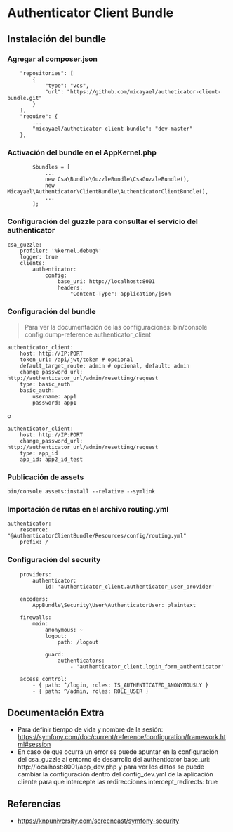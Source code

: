 Authenticator Client Bundle
===========================

Instalación del bundle
----------------------

### Agregar al composer.json
~~~
    "repositories": [
        {
            "type": "vcs",
            "url": "https://github.com/micayael/autheticator-client-bundle.git"
        }
    ],
    "require": {
        ...
        "micayael/autheticator-client-bundle": "dev-master"
    },
~~~

### Activación del bundle en el AppKernel.php

~~~
        $bundles = [
            ...
            new Csa\Bundle\GuzzleBundle\CsaGuzzleBundle(),
            new Micayael\Authenticator\ClientBundle\AuthenticatorClientBundle(),
            ...
        ];
~~~

### Configuración del guzzle para consultar el servicio del authenticator

~~~
csa_guzzle:
    profiler: '%kernel.debug%'
    logger: true
    clients:
        authenticator:
            config:
                base_uri: http://localhost:8001
                headers:
                    "Content-Type": application/json
~~~

### Configuración del bundle

> Para ver la documentación de las configuraciones:
> bin/console config:dump-reference authenticator_client

~~~
authenticator_client:
    host: http://IP:PORT
    token_uri: /api/jwt/token # opcional
    default_target_route: admin # opcional, default: admin
    change_password_url: http://authenticator_url/admin/resetting/request
    type: basic_auth
    basic_auth:
        username: app1
        password: app1
~~~

o

~~~
authenticator_client:
    host: http://IP:PORT
    change_password_url: http://authenticator_url/admin/resetting/request
    type: app_id
    app_id: app2_id_test
~~~

### Publicación de assets

~~~
bin/console assets:install --relative --symlink
~~~

### Importación de rutas en el archivo routing.yml

~~~
authenticator:
    resource: "@AuthenticatorClientBundle/Resources/config/routing.yml"
    prefix: /
~~~

### Configuración del security

~~~
    providers:
        authenticator:
            id: 'authenticator_client.authenticator_user_provider'

    encoders:
        AppBundle\Security\User\AuthenticatorUser: plaintext

    firewalls:
        main:
            anonymous: ~
            logout:
                path: /logout

            guard:
                authenticators:
                    - 'authenticator_client.login_form_authenticator'

    access_control:
        - { path: ^/login, roles: IS_AUTHENTICATED_ANONYMOUSLY }
        - { path: ^/admin, roles: ROLE_USER }
~~~

Documentación Extra
-------------------

- Para definir tiempo de vida y nombre de la sesión:  https://symfony.com/doc/current/reference/configuration/framework.html#session
- En caso de que ocurra un error se puede apuntar en la configuración del
csa_guzzle al entorno de desarrollo del authenticator
base_uri: http://localhost:8001/app_dev.php y para ver los datos se puede cambiar la
configuración dentro del config_dev.yml de la aplicación cliente para que intercepte
las redirecciones intercept_redirects: true

Referencias
-----------

- https://knpuniversity.com/screencast/symfony-security